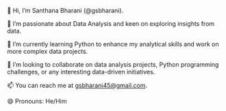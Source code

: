 👋 Hi, I’m Santhana Bharani (@gsbharani).

👀 I’m passionate about Data Analysis and keen on exploring insights from data.

🌱 I’m currently learning Python to enhance my analytical skills and work on more complex data projects.

💞️ I’m looking to collaborate on data analysis projects, Python programming challenges, or any interesting data-driven initiatives.

📫 You can reach me at gsbharani45@gmail.com.

😄 Pronouns: He/Him


<!---
gsbharani/gsbharani is a ✨ special ✨ repository because its `README.md` (this file) appears on your GitHub profile.
You can click the Preview link to take a look at your changes.
--->
